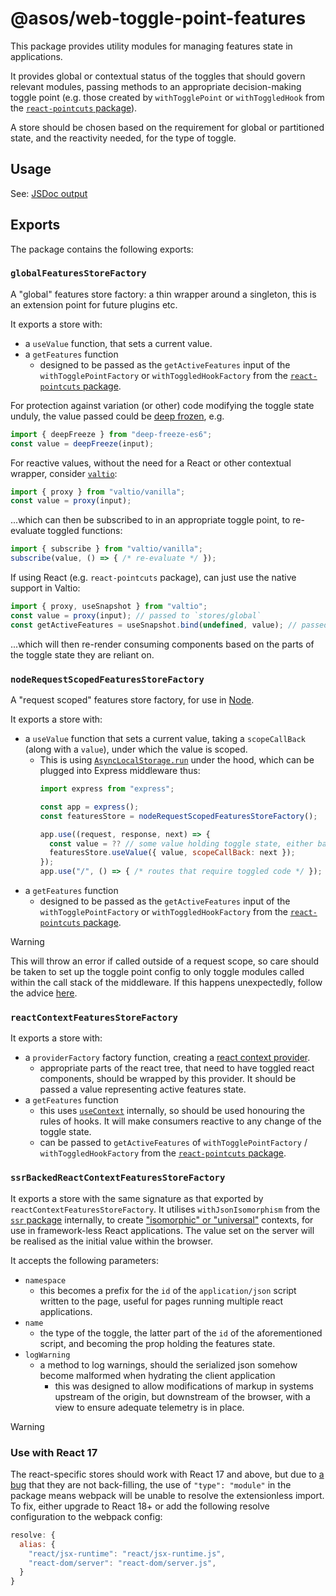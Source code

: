 # @asos/web-toggle-point-features

This package provides utility modules for managing features state in applications.

It provides global or contextual status of the toggles that should govern relevant modules, passing methods to an appropriate decision-making toggle point (e.g. those created by `withTogglePoint` or `withToggledHook` from the [`react-pointcuts` package](../../react-pointcuts/docs/README.md)).

A store should be chosen based on the requirement for global or partitioned state, and the reactivity needed, for the type of toggle.

## Usage

See: [JSDoc output](https://asos.github.io/web-toggle-point/module-web-toggle-point-features.html)

## Exports

The package contains the following exports:

### `globalFeaturesStoreFactory`

A "global" features store factory: a thin wrapper around a singleton, this is an extension point for future plugins etc.

It exports a store with:

- a `useValue` function, that sets a current value.
- a `getFeatures` function
   - designed to be passed as the `getActiveFeatures` input of the `withTogglePointFactory` or `withToggledHookFactory` from the [`react-pointcuts` package](../../react-pointcuts/docs/README.md).

For protection against variation (or other) code modifying the toggle state unduly, the value passed could be [deep frozen](https://github.com/christophehurpeau/deep-freeze-es6), e.g.
```js
import { deepFreeze } from "deep-freeze-es6";
const value = deepFreeze(input);
```
For reactive values, without the need for a React or other contextual wrapper, consider [`valtio`](https://github.com/pmndrs/valtio):
```js
import { proxy } from "valtio/vanilla";
const value = proxy(input);
```
...which can then be subscribed to in an appropriate toggle point, to re-evaluate toggled functions:
```js
import { subscribe } from "valtio/vanilla";
subscribe(value, () => { /* re-evaluate */ });
```
If using React (e.g. `react-pointcuts` package), can just use the native support in Valtio:
```js
import { proxy, useSnapshot } from "valtio";
const value = proxy(input); // passed to `stores/global`
const getActiveFeatures = useSnapshot.bind(undefined, value); // passed to `withTogglePointFactory`
```
...which will then re-render consuming components based on the parts of the toggle state they are reliant on.

### `nodeRequestScopedFeaturesStoreFactory`

A "request scoped" features store factory, for use in [Node](https://nodejs.org/).

It exports a store with:
- a `useValue` function that sets a current value, taking a `scopeCallBack` (along with a `value`), under which the value is scoped.
   - This is using [`AsyncLocalStorage.run`](https://nodejs.org/api/async_context.html#asynclocalstoragerunstore-callback-args) under the hood, which can be plugged into Express middleware thus:
      ```js
      import express from "express";

      const app = express();
      const featuresStore = nodeRequestScopedFeaturesStoreFactory();

      app.use((request, response, next) => {
        const value = ?? // some value holding toggle state, either based on `request`, or scoped from outside this middleware, etc.
        featuresStore.useValue({ value, scopeCallBack: next });
      });
      app.use("/", () => { /* routes that require toggled code */ });
      ```
- a `getFeatures` function
   - designed to be passed as the `getActiveFeatures` input of the `withTogglePointFactory` or `withToggledHookFactory` from the [`react-pointcuts` package](../../react-pointcuts/docs/README.md).
> [!WARNING]
> This will throw an error if called outside of a request scope, so care should be taken to set up the toggle point config to only toggle modules called within the call stack of the middleware.
> If this happens unexpectedly, follow the advice [here](https://nodejs.org/api/async_context.html#troubleshooting-context-loss).

### `reactContextFeaturesStoreFactory`

It exports a store with:
- a `providerFactory` factory function, creating a [react context provider](https://reactjs.org/docs/context.html#contextprovider).
  - appropriate parts of the react tree, that need to have toggled react components, should be wrapped by this provider. It should be passed a value representing active features state.
- a `getFeatures` function
  - this uses [`useContext`](https://react.dev/reference/react/useContext) internally, so should be used honouring the rules of hooks.  It will make consumers reactive to any change of the toggle state.
  - can be passed to `getActiveFeatures` of `withTogglePointFactory` / `withToggledHookFactory` from the [`react-pointcuts` package](../../react-pointcuts/docs/README.md).

### `ssrBackedReactContextFeaturesStoreFactory`

It exports a store with the same signature as that exported by `reactContextFeaturesStoreFactory`.  It utilises `withJsonIsomorphism` from the [`ssr` package](../../ssr/docs/README.md) internally, to create ["isomorphic" or "universal"](https://en.wikipedia.org/wiki/Isomorphic_JavaScript) contexts, for use in framework-less React applications.  The value set on the server will be realised as the initial value within the browser.

It accepts the following parameters:
- `namespace`
  - this becomes a prefix for the `id` of the `application/json` script written to the page, useful for pages running multiple react applications.
- `name`
  - the type of the toggle, the latter part of the `id` of the aforementioned script, and becoming the prop holding the features state.
- `logWarning`
  - a method to log warnings, should the serialized json somehow become malformed when hydrating the client application
    - this was designed to allow modifications of markup in systems upstream of the origin, but downstream of the browser, with a view to ensure adequate telemetry is in place.

> [!WARNING]
> ### Use with React 17
> The react-specific stores should work with React 17 and above, but due to [a bug](https://github.com/facebook/react/issues/20235) that they are not back-filling, the use of `"type": "module"` in the package means webpack will be unable to resolve the extensionless import.
> To fix, either upgrade to React 18+ or add the following resolve configuration to the webpack config:
> ```js
> resolve: {
>   alias: {
>     "react/jsx-runtime": "react/jsx-runtime.js",
>     "react-dom/server": "react-dom/server.js",
>   }
> }
> ```